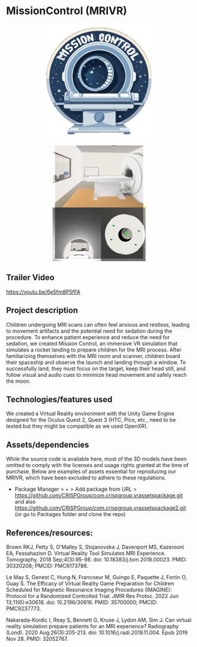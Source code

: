 # MissionControl (MRIVR)
<div align="center">
    <img height="320px" src="https://github.com/J-Scan/MRIExperience/blob/main/Submission/mission-control-logo.png">
    <img height="320px" src="https://github.com/J-Scan/MRIExperience/blob/main/Submission/MRIVR.png">
</div>

## Trailer Video
https://youtu.be/6e5fm8P5fFA

## Project description
Children undergoing MRI scans can often feel anxious and restless, leading to movement artifacts and the potential need for sedation during the procedure. To enhance patient experience and reduce the need for sedation, we created Mission Control, an immersive VR simulation that simulates a rocket landing to prepare children for the MRI process. After familiarizing themselves with the MRI room and scanner, children board their spaceship and observe the launch and landing through a window. To successfully land, they must focus on the target, keep their head still, and follow visual and audio cues to minimize head movement and safely reach the moon.

## Technologies/features used
We created a Virtual Reality environment with the Unity Game Engine designed for the Oculus Quest 2, Quest 3 (HTC, Pico, etc., need to be tested but they might be compatible as we used OpenXR).

## Assets/dependencies
While the source code is available here, most of the 3D models have been omitted to comply with the licenses and usage rights granted at the time of purchase. Below are examples of assets essential for reproducing our MRIVR, which have been excluded to adhere to these regulations.
- Package Manager > + > Add package from URL > https://github.com/CRISPGroup/com.crispgroup.vrassetspackage.git and also https://github.com/CRISPGroup/com.crispgroup.vrassetspackage2.git (or go to Packages folder and clone the repo)

## References/resources:

Brown RKJ, Petty S, O'Malley S, Stojanovska J, Davenport MS, Kazerooni EA, Fessahazion D. Virtual Reality Tool Simulates MRI Experience. Tomography. 2018 Sep;4(3):95-98. doi: 10.18383/j.tom.2018.00023. PMID: 30320208; PMCID: PMC6173786.

Le May S, Genest C, Hung N, Francoeur M, Guingo E, Paquette J, Fortin O, Guay S. The Efficacy of Virtual Reality Game Preparation for Children Scheduled for Magnetic Resonance Imaging Procedures (IMAGINE): Protocol for a Randomized Controlled Trial. JMIR Res Protoc. 2022 Jun 13;11(6):e30616. doi: 10.2196/30616. PMID: 35700000; PMCID: PMC9237773.

Nakarada-Kordic I, Reay S, Bennett G, Kruse J, Lydon AM, Sim J. Can virtual reality simulation prepare patients for an MRI experience? Radiography (Lond). 2020 Aug;26(3):205-213. doi: 10.1016/j.radi.2019.11.004. Epub 2019 Nov 28. PMID: 32052767.
